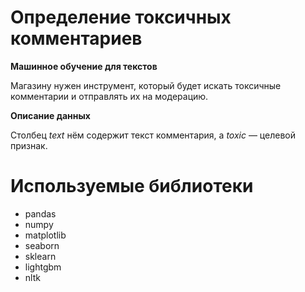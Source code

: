 # Определение токсичных комментариев

**Машинное обучение для текстов**

Магазину нужен инструмент, который будет искать токсичные комментарии и отправлять их на модерацию. 

**Описание данных**

Столбец *text* нём содержит текст комментария, а *toxic* — целевой признак.

# Используемые библиотеки
- pandas
- numpy
- matplotlib
- seaborn
- sklearn
- lightgbm
- nltk
